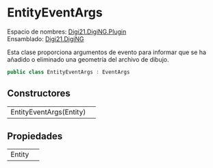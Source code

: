 # EntityEventArgs

Espacio de nombres: [Digi21.DigiNG.Plugin](../../)  
Ensamblado: [Digi21.DigiNG](../../../digi21.diging/)

Esta clase proporciona argumentos de evento para informar que se ha añadido o eliminado una geometría del archivo de dibujo.

```csharp
public class EntityEventArgs : EventArgs
```

## Constructores

|  |  |
| :--- | :--- |
| EntityEventArgs\(Entity\) |  |

## Propiedades

|  |  |
| :--- | :--- |
| Entity |  |

